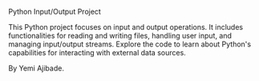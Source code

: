 Python Input/Output Project
 
This Python project focuses on input and output operations. It includes 
functionalities for reading and writing files, handling user input, and 
managing input/output streams. Explore the code to learn about Python's 
capabilities for interacting with external data sources.

By Yemi Ajibade.
